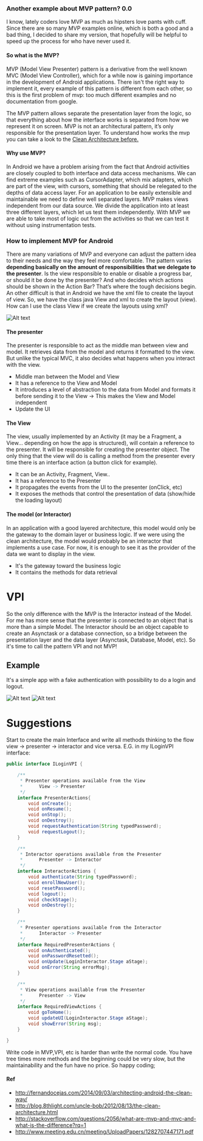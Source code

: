 ### Another example about MVP pattern? 0.0
I know, lately coders love MVP as much as hipsters love pants with cuff.
Since there are so many MVP examples online, which is both a good and a bad thing, I decided to share my version, that hopefully will be helpful to speed up the process for who have never used it.

#### So what is the MVP?
MVP (Model View Presenter) pattern is a derivative from the well known MVC (Model View Controller), which for a while now is gaining importance in the development of Android applications. There isn't the right way to implement it, every example of this pattern is different from each other, so this is the first problem of mvp: too much different examples and no documentation from google.

The MVP pattern allows separate the presentation layer from the logic, so that everything about how the interface works is separated from how we represent it on screen. 
MVP is not an architectural pattern, it’s only responsible for the presentation layer. To understand how works the mvp you can take a look to the [Clean Architecture before.](http://blog.8thlight.com/uncle-bob/2012/08/13/the-clean-architecture.html)

#### Why use MVP?
In Android we have a problem arising from the fact that Android activities are closely coupled to both interface and data access mechanisms. We can find extreme examples such as CursorAdapter, which mix adapters, which are part of the view, with cursors, something that should be relegated to the depths of data access layer. For an application to be easily extensible and maintainable we need to define well separated layers. MVP makes views independent from our data source. We divide the application into at least three different layers, which let us test them independently. With MVP we are able to take most of logic out from the activities so that we can test it without using instrumentation tests.


### How to implement MVP for Android
There are many variations of MVP and everyone can adjust the pattern idea to their needs and the way they feel more comfortable. The pattern varies **depending basically on the amount of responsibilities that we delegate to the presenter**.
Is the view responsible to enable or disable a progress bar, or should it be done by the presenter? And who decides which actions should be shown in the Action Bar? That’s where the tough decisions begin. An other difficult is that in Android we have the xml file to create the layout of view. So, we have the class java View and xml to create the layout (view). How can I use the class View if we create the layouts using xml?

![Alt text](https://s31.postimg.org/74sdnobob/mvp.png "mvp")

#### The presenter
The presenter is responsible to act as the middle man between view and model. It retrieves data from the model and returns it formatted to the view. But unlike the typical MVC, it also decides what happens when you interact with the view.
* Middle man between the Model and View
* It has a reference to the View and Model
* It introduces a level of abstraction to the data from Model and formats it before sending it to the View -> This makes the View and Model independent
* Update the UI 

#### The View
The view, usually implemented by an Activity (it may be a Fragment, a View… depending on how the app is structured), will contain a reference to the presenter. It will be responsible for creating the presenter object. The only thing that the view will do is calling a method from the presenter every time there is an interface action (a button click for example).
* It can be an Activity, Fragment, View..
* It has a reference to the Presenter
* It propagates the events from the UI to the presenter (onClick, etc)
* It exposes the methods that control the presentation of data (show/hide the loading layout)

#### The model (or Interactor)
In an application with a good layered architecture, this model would only be the gateway to the domain layer or business logic. If we were using the clean architecture, the model would probably be an interactor that implements a use case. For now, it is enough to see it as the provider of the data we want to display in the view.
* It's the gateway toward the business logic
* It contains the methods for data retrieval

# VPI
So the only difference with the MVP is the Interactor instead of the Model. For me has more sense that the presenter is connected to an object that is more than a simple Model.
The Interactor should be an object capable to create an Asynctask or a database connection, so a bridge between the presentation layer and the data layer (Asynctask, Database, Model, etc).
So it's time to call the pattern VPI and not MVP!

## Example
It's a simple app with a fake authentication with possibility to do a login and logout. 

![Alt text](https://s31.postimg.org/bhkhzi0gb/vpi01.png "login")
![Alt text](https://s32.postimg.org/fpijaf0j9/vpi02.png "main")

# Suggestions
Start to create the main Interface and write all methods thinking to the flow view -> presenter -> interactor and vice versa. 
E.G. in my ILoginVPI interface:

```java
public interface ILoginVPI {

    /**
     * Presenter operations available from the View
     *      View -> Presenter
     */
    interface PresenterActions{
        void onCreate();
        void onResume();
        void onStop();
        void onDestroy();
        void requestAuthentication(String typedPassword);
        void requestLogout();
    }

    /**
     * Interactor operations available from the Presenter
     *      Presenter -> Interactor
     */
    interface InteractorActions {
        void authenticate(String typedPassword);
        void enrollNewUser();
        void resetPassword();
        void logout();
        void checkStage();
        void onDestroy();
    }

    /**
     * Presenter operations available from the Interactor
     *      Interactor -> Presenter
     */
    interface RequiredPresenterActions {
        void onAuthenticated();
        void onPasswordResetted();
        void onUpdate(LoginInteractor.Stage aStage);
        void onError(String errorMsg);
    }

    /**
     * View operations available from the Presenter
     *      Presenter -> View
     */
    interface RequiredViewActions {
        void goToHome();
        void updateUI(LoginInteractor.Stage aStage);
        void showError(String msg);
    }

}
```


Write code in MVP,VPI, etc is harder than write the normal code. You have tree times more methods and the beginning could be very slow, but the maintainability and the fun have no price.
So happy coding;


#### Ref
* http://fernandocejas.com/2014/09/03/architecting-android-the-clean-way/
* http://blog.8thlight.com/uncle-bob/2012/08/13/the-clean-architecture.html
* http://stackoverflow.com/questions/2056/what-are-mvp-and-mvc-and-what-is-the-difference?rq=1
* http://www.meeting.edu.cn/meeting/UploadPapers/1282707447171.pdf
